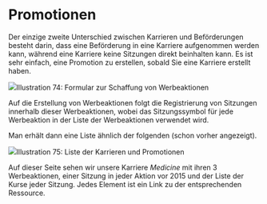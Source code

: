# Promotionen

Der einzige zweite Unterschied zwischen Karrieren und Beförderungen besteht darin, dass eine Beförderung in eine Karriere aufgenommen werden kann, während eine Karriere keine Sitzungen direkt beinhalten kann. Es ist sehr einfach, eine Promotion zu erstellen, sobald Sie eine Karriere erstellt haben.

![](../../../.gitbook/assets/graficos88%20%286%29.png)Illustration 74: Formular zur Schaffung von Werbeaktionen

Auf die Erstellung von Werbeaktionen folgt die Registrierung von Sitzungen innerhalb dieser Werbeaktionen, wobei das Sitzungssymbol für jede Werbeaktion in der Liste der Werbeaktionen verwendet wird.

Man erhält dann eine Liste ähnlich der folgenden \(schon vorher angezeigt\).

![](../../../.gitbook/assets/graficos91%20%286%29.png)Illustration 75: Liste der Karrieren und Promotionen

Auf dieser Seite sehen wir unsere Karriere _Medicine_ mit ihren 3 Werbeaktionen, einer Sitzung in jeder Aktion vor 2015 und der Liste der Kurse jeder Sitzung. Jedes Element ist ein Link zu der entsprechenden Ressource.
